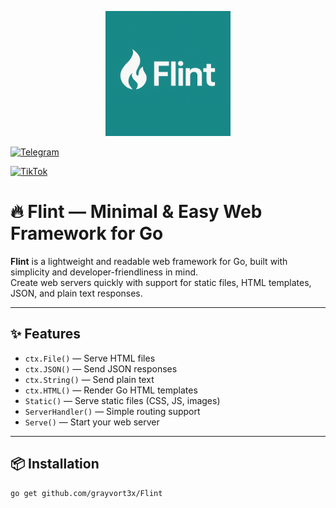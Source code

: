 <p align="center">
  <img src="assets/flint.jpg" width="200"/>
</p>

[![Telegram](https://img.shields.io/badge/Telegram-Join-blue?logo=telegram)](https://t.me/kullanici_adi)

[![TikTok](https://img.shields.io/badge/TikTok-%40yazilim4313-black?logo=tiktok&logoColor=white)](https://www.tiktok.com/@yazilim4313)

# 🔥 Flint — Minimal & Easy Web Framework for Go

**Flint** is a lightweight and readable web framework for Go, built with simplicity and developer-friendliness in mind.  
Create web servers quickly with support for static files, HTML templates, JSON, and plain text responses.

---

## ✨ Features

- `ctx.File()` — Serve HTML files
- `ctx.JSON()` — Send JSON responses
- `ctx.String()` — Send plain text
- `ctx.HTML()` — Render Go HTML templates
- `Static()` — Serve static files (CSS, JS, images)
- `ServerHandler()` — Simple routing support
- `Serve()` — Start your web server

---

## 📦 Installation

```bash
go get github.com/grayvort3x/Flint
